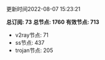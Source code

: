 更新时间2022-08-07 15:23:21

**总订阅: 73**
**总节点: 1760**
**有效节点: 713**
- v2ray节点: 71
- ss节点: 437
- trojan节点: 205
